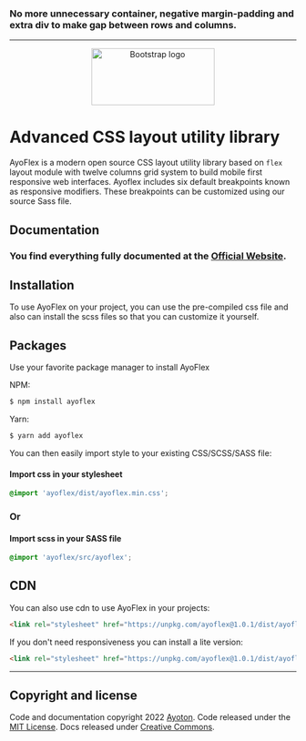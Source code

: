 ### No more unnecessary container, negative margin-padding and extra div to make gap between rows and columns.

---

<p align="center">
  <a href="https://ayoflex.ayolib.com/">
    <img src="https://ayoflex.ayolib.com/ayoflex.png" alt="Bootstrap logo" width="216" height="100">
  </a>
</p>

# Advanced CSS layout utility library

AyoFlex is a modern open source CSS layout utility library based on `flex` layout module with twelve columns grid system to build mobile first responsive web interfaces. Ayoflex includes six default breakpoints known as responsive modifiers. These breakpoints can be customized using our source Sass file.

## Documentation


### You find everything fully documented at the [Official Website](https://ayoflex.ayolib.com).


## Installation

To use AyoFlex on your project, you can use the pre-compiled css file and also can install the scss files so that you can customize it yourself.


## Packages

Use your favorite package manager to install AyoFlex

NPM:
```bash
$ npm install ayoflex
```

Yarn:
```bash
$ yarn add ayoflex
```

You can then easily import style to your existing CSS/SCSS/SASS file:

#### Import css in your stylesheet
```css
@import 'ayoflex/dist/ayoflex.min.css';
```

### Or

#### Import scss in your SASS file
```scss
@import 'ayoflex/src/ayoflex';
```

## CDN

You can also use cdn to use AyoFlex in your projects:

```html
<link rel="stylesheet" href="https://unpkg.com/ayoflex@1.0.1/dist/ayoflex.min.css">
```

If you don't need responsiveness you can install a lite version:
```html
<link rel="stylesheet" href="https://unpkg.com/ayoflex@1.0.1/dist/ayoflex-no-responsive.min.css">
```
---

## Copyright and license

Code and documentation copyright 2022 [Ayoton](https://ayoton.com). Code released under the [MIT License](https://github.com/ayoton/ayoflex/blob/main/LICENSE). Docs released under [Creative Commons](https://creativecommons.org/licenses/by/3.0/).